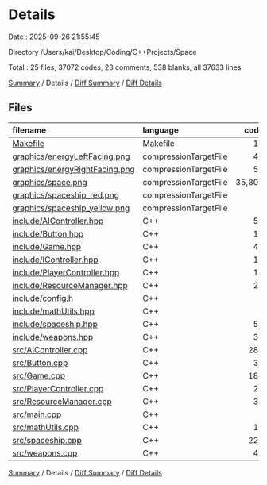 # Details

Date : 2025-09-26 21:55:45

Directory /Users/kai/Desktop/Coding/C++Projects/Space

Total : 25 files,  37072 codes, 23 comments, 538 blanks, all 37633 lines

[Summary](results.md) / Details / [Diff Summary](diff.md) / [Diff Details](diff-details.md)

## Files
| filename | language | code | comment | blank | total |
| :--- | :--- | ---: | ---: | ---: | ---: |
| [Makefile](/Makefile) | Makefile | 19 | 7 | 10 | 36 |
| [graphics/energyLeftFacing.png](/graphics/energyLeftFacing.png) | compressionTargetFile | 45 | 0 | 0 | 45 |
| [graphics/energyRightFacing.png](/graphics/energyRightFacing.png) | compressionTargetFile | 56 | 0 | 0 | 56 |
| [graphics/space.png](/graphics/space.png) | compressionTargetFile | 35,800 | 0 | 242 | 36,042 |
| [graphics/spaceship\_red.png](/graphics/spaceship_red.png) | compressionTargetFile | 7 | 0 | 0 | 7 |
| [graphics/spaceship\_yellow.png](/graphics/spaceship_yellow.png) | compressionTargetFile | 4 | 0 | 0 | 4 |
| [include/AIController.hpp](/include/AIController.hpp) | C++ | 50 | 0 | 18 | 68 |
| [include/Button.hpp](/include/Button.hpp) | C++ | 18 | 0 | 5 | 23 |
| [include/Game.hpp](/include/Game.hpp) | C++ | 49 | 0 | 13 | 62 |
| [include/IController.hpp](/include/IController.hpp) | C++ | 14 | 0 | 3 | 17 |
| [include/PlayerController.hpp](/include/PlayerController.hpp) | C++ | 17 | 0 | 6 | 23 |
| [include/ResourceManager.hpp](/include/ResourceManager.hpp) | C++ | 20 | 2 | 8 | 30 |
| [include/config.h](/include/config.h) | C++ | 7 | 0 | 2 | 9 |
| [include/mathUtils.hpp](/include/mathUtils.hpp) | C++ | 6 | 0 | 1 | 7 |
| [include/spaceship.hpp](/include/spaceship.hpp) | C++ | 57 | 0 | 7 | 64 |
| [include/weapons.hpp](/include/weapons.hpp) | C++ | 35 | 0 | 10 | 45 |
| [src/AIController.cpp](/src/AIController.cpp) | C++ | 287 | 3 | 75 | 365 |
| [src/Button.cpp](/src/Button.cpp) | C++ | 37 | 0 | 10 | 47 |
| [src/Game.cpp](/src/Game.cpp) | C++ | 189 | 4 | 44 | 237 |
| [src/PlayerController.cpp](/src/PlayerController.cpp) | C++ | 25 | 0 | 7 | 32 |
| [src/ResourceManager.cpp](/src/ResourceManager.cpp) | C++ | 37 | 0 | 12 | 49 |
| [src/main.cpp](/src/main.cpp) | C++ | 6 | 0 | 1 | 7 |
| [src/mathUtils.cpp](/src/mathUtils.cpp) | C++ | 14 | 0 | 5 | 19 |
| [src/spaceship.cpp](/src/spaceship.cpp) | C++ | 225 | 5 | 43 | 273 |
| [src/weapons.cpp](/src/weapons.cpp) | C++ | 48 | 2 | 16 | 66 |

[Summary](results.md) / Details / [Diff Summary](diff.md) / [Diff Details](diff-details.md)